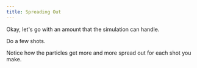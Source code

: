 ```yaml
---
title: Spreading Out
---
```


<script>
    var sim = createSimulation({
        initialize: function(simulation) {
            var p = simulation.parameters;
            p.friction = 0.2;
            setBoxWidth(simulation, 100);

            // TODO: just a triangle, no need for billiards

            initBilliards(simulation, simulation.boxBounds);

            setToolbarAvailableTools(simulation.toolbar, ["impulse"]);
        }
    });
</script>


Okay, let's go with an amount that the simulation can handle.

Do a few shots.

<script>
    var shotCount = 0;
    var requiredShotCount = 3;
    insertHere(createOutput(function() {
        return `${shotCount} / ${requiredShotCount} shots`; 
    }));
    var impendingShot = false;
    cue(function(){
        if (sim.mouse.mode === MouseMode.impulse)
        {
            impendingShot = true;
        }

        var didJustShoot = impendingShot && (sim.mouse.mode === MouseMode.none);
        if (didJustShoot)
        {
            impendingShot = false;
            shotCount += 1;
        }
        return (shotCount >= requiredShotCount);
    });
    endStep();
</script>

Notice how the particles get more and more spread out for each shot you make.
